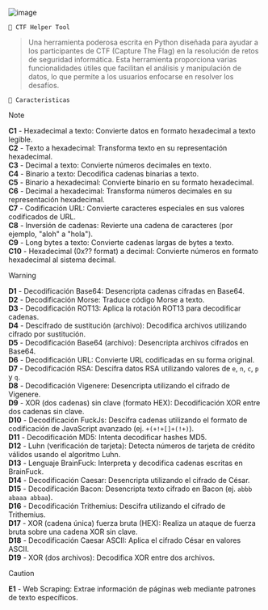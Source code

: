 ![image](https://github.com/user-attachments/assets/ac0bf1d5-6973-4b3a-8857-31417908234a)

```🤖 CTF Helper Tool```
><p>Una herramienta poderosa escrita en Python diseñada para ayudar a los participantes de CTF (Capture The Flag) en la resolución de retos de seguridad informática. Esta herramienta proporciona varias funcionalidades útiles que facilitan el análisis y manipulación de datos, lo que permite a los usuarios enfocarse en resolver los desafíos.</p>

```📙 Caracteristicas```
> [!NOTE]  
**C1** - Hexadecimal a texto: Convierte datos en formato hexadecimal a texto legible.<br>
**C2** - Texto a hexadecimal: Transforma texto en su representación hexadecimal.<br>
**C3** - Decimal a texto: Convierte números decimales en texto.<br>
**C4** - Binario a texto: Decodifica cadenas binarias a texto.<br>
**C5** - Binario a hexadecimal: Convierte binario en su formato hexadecimal.<br>
**C6** - Decimal a hexadecimal: Transforma números decimales en su representación hexadecimal.<br>
**C7** - Codificación URL: Convierte caracteres especiales en sus valores codificados de URL.<br>
**C8** - Inversión de cadenas: Revierte una cadena de caracteres (por ejemplo, "aloh" a "hola").<br>
**C9** - Long bytes a texto: Convierte cadenas largas de bytes a texto.<br>
**C10** - Hexadecimal (0x?? format) a decimal: Convierte números en formato hexadecimal al sistema decimal.<br>

> [!WARNING]  
**D1** - Decodificación Base64: Desencripta cadenas cifradas en Base64.<br>
**D2** - Decodificación Morse: Traduce código Morse a texto.<br>
**D3** - Decodificación ROT13: Aplica la rotación ROT13 para decodificar cadenas.<br>
**D4** - Descifrado de sustitución (archivo): Decodifica archivos utilizando cifrado por sustitución.<br>
**D5** - Decodificación Base64 (archivo): Desencripta archivos cifrados en Base64.<br>
**D6** - Decodificación URL: Convierte URL codificadas en su forma original.<br>
**D7** - Decodificación RSA: Descifra datos RSA utilizando valores de `e`, `n`, `c`, `p` y `q`.<br>
**D8** - Decodificación Vigenere: Desencripta utilizando el cifrado de Vigenere.<br>
**D9** - XOR (dos cadenas) sin clave (formato HEX): Decodificación XOR entre dos cadenas sin clave.<br>
**D10** - Decodificación FuckJs: Descifra cadenas utilizando el formato de codificación de JavaScript avanzado (ej. `+(+!+[]+(!+)`).<br>
**D11** - Decodificación MD5: Intenta decodificar hashes MD5.<br>
**D12** - Luhn (verificación de tarjeta): Detecta números de tarjeta de crédito válidos usando el algoritmo Luhn.<br>
**D13** - Lenguaje BrainFuck: Interpreta y decodifica cadenas escritas en BrainFuck.<br>
**D14** - Decodificación Caesar: Desencripta utilizando el cifrado de César.<br>
**D15** - Decodificación Bacon: Desencripta texto cifrado en Bacon (ej. `abbb abaaa abbaa`).<br>
**D16** - Decodificación Trithemius: Descifra utilizando el cifrado de Trithemius.<br>
**D17** - XOR (cadena única) fuerza bruta (HEX): Realiza un ataque de fuerza bruta sobre una cadena XOR sin clave.<br>
**D18** - Decodificación Caesar ASCII: Aplica el cifrado César en valores ASCII.<br>
**D19** - XOR (dos archivos): Decodifica XOR entre dos archivos.<br>

> [!CAUTION]  
**E1** - Web Scraping: Extrae información de páginas web mediante patrones de texto específicos.<br>
